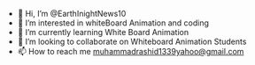 - 👋 Hi, I’m @EarthInightNews10
- 👀 I’m interested in whiteBoard Animation and coding
- 🌱 I’m currently learning White Board Animation
- 💞️ I’m looking to collaborate on Whiteboard Animation Students
- 📫 How to reach me muhammadrashid1339yahoo@gmail.com

<!---
EarthInightNews10/EarthInightNews10 is a ✨ special ✨ repository because its `README.md` (this file) appears on your GitHub profile.
You can click the Preview link to take a look at your changes.
--->
